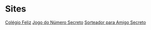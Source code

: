 # Sites
[Colégio Feliz](https://colegiofeliz.com.br/)
[Jogo do Número Secreto](https://jogo-ochre-three-42.vercel.app/)
[Sorteador para Amigo Secreto](https://amigo-secreto-fawn-eight.vercel.app/)

